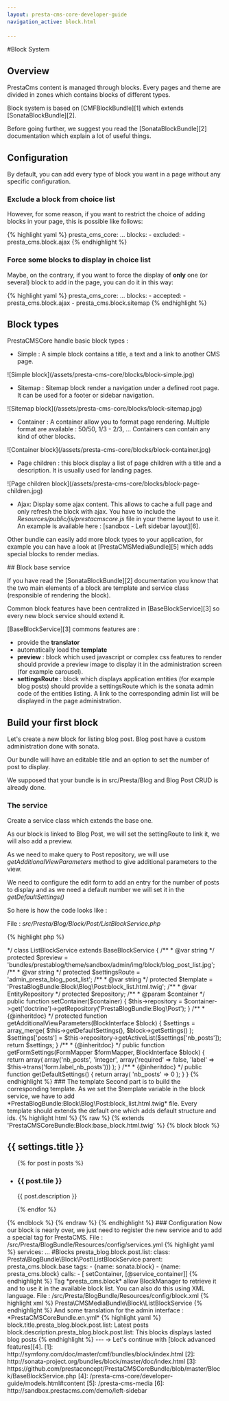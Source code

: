 ```yaml
---
layout: presta-cms-core-developer-guide
navigation_active: block.html

---
```


#Block System

## Overview

PrestaCms content is managed through blocks. Every pages and theme are divided in zones which contains blocks of different types.

Block system is based on [CMFBlockBundle][1] which extends [SonataBlockBundle][2].

Before going further, we suggest you read the [SonataBlockBundle][2] documentation which explain a lot of useful things.


## Configuration

By default, you can add every type of block you want in a page without any specific configuration.

### Exclude a block from choice list

However, for some reason, if you want to restrict the choice of adding blocks in your page, this is possible like follows:

{% highlight yaml %}
presta_cms_core:
    ...
    blocks:
        - excluded:
            - presta_cms.block.ajax
{% endhighlight %}

### Force some blocks to display in choice list

Maybe, on the contrary, if you want to force the display of **only** one (or several) block to add in the page, you can do it in this way:

{% highlight yaml %}
presta_cms_core:
    ...
    blocks:
        - accepted:
            - presta_cms.block.ajax
            - presta_cms.block.sitemap
{% endhighlight %}


## Block types

PrestaCMSCore handle basic block types :

-   Simple : A simple block contains a title, a text and a link to another CMS page.

<p class="center" markdown="1">
    ![Simple block](/assets/presta-cms-core/blocks/block-simple.jpg)
</p>

-   Sitemap : Sitemap block render a navigation under a defined root page. It can be used for a footer or sidebar navigation.

<p class="center" markdown="1">
    ![Sitemap block](/assets/presta-cms-core/blocks/block-sitemap.jpg)
</p>

-   Container : A container allow you to format page rendering.
Multiple format are available : 50/50, 1/3 - 2/3, ... Containers can contain any kind of other blocks.

<p class="center" markdown="1">
    ![Container block](/assets/presta-cms-core/blocks/block-container.jpg)
</p>

-   Page children : this block display a list of page children with a title and a description. It is usually used for
landing pages.

<p class="center" markdown="1">
    ![Page children block](/assets/presta-cms-core/blocks/block-page-children.jpg)
</p>

-   Ajax: Display some ajax content.
This allows to cache a full page and only refresh the block with ajax.
You have to include the *Resources/public/js/prestacmscore.js* file in your theme layout to use it.
An example is available here : [sandbox - Left sidebar layout][6].

Other bundle can easily add more block types to your application, for example you can have a look at [PrestaCMSMediaBundle][5]
which adds special blocks to render medias.


## Block base service

If you have read the [SonataBlockBundle][2] documentation you know that the two main elements of a block are template
and service class (responsible of rendering the block).

Common block features have been centralized in [BaseBlockService][3] so every new block service should extend it.

[BaseBlockService][3] commons features are :


-   provide the **translator**
-   automatically load the **template**
-   **preview** : block which used javascript or complex css features to render should provide a preview image to display it
in the administration screen (for example carousel).
-   **settingsRoute** : block which displays application entities (for example blog posts) should provide a settingsRoute which
is the sonata admin code of the entities listing.
A link to the corresponding admin list will be displayed in the page administration.


## Build your first block

Let's create a new block for listing blog post. Blog post have a custom administration done with sonata.

Our bundle will have an editable title and an option to set the number of post to display.

We supposed that your bundle is in src/Presta/Blog and Blog Post CRUD is already done.

### The service

Create a service class which extends the base one.

As our block is linked to Blog Post, we will set the settingRoute to link it, we will also add a preview.

As we need to make query to Post repository, we will use *getAdditionalViewParameters* method to give additional
parameters to the view.

We need to configure the edit form to add an entry for the number of posts to display and as we need a default number
we will set it in the *getDefaultSettings()*

So here is how the code looks like :

File : *src/Presta/Blog/Block/Post/ListBlockService.php*

{% highlight php %}
<?php
namespace Presta\Blog\Block\Post;

use Sonata\BlockBundle\Model\BlockInterface;
use Presta\CMSCoreBundle\Block\BaseBlockService;
use Doctrine\ORM\EntityRepository;

/**
 * @author Nicolas Bastien <nbastien@prestaconcept.net>
 */
class ListBlockService extends BaseBlockService
{
    /**
     * @var string
     */
    protected $preview = 'bundles/prestablog/theme/sandbox/admin/img/block/blog_post_list.jpg';

    /**
     * @var string
     */
    protected $settingsRoute = 'admin_presta_blog_post_list';

    /**
     * @var string
     */
    protected $template = 'PrestaBlogBundle:Block\Blog\Post:block_list.html.twig';

    /**
     * @var EntityRepository
     */
    protected $repository;

    /**
     * @param $container
     */
    public function setContainer($container)
    {
        $this->repository = $container->get('doctrine')->getRepository('PrestaBlogBundle:Blog\Post');
    }

    /**
     * {@inheritdoc}
     */
    protected function getAdditionalViewParameters(BlockInterface $block)
    {
        $settings = array_merge(
            $this->getDefaultSettings(),
            $block->getSettings()
        );

        $settings['posts'] = $this->repository->getActiveList($settings['nb_posts']);

        return $settings;
    }

    /**
     * {@inheritdoc}
     */
    public function getFormSettings(FormMapper $formMapper, BlockInterface $block)
    {
        return array(
            array('nb_posts', 'integer', array('required' => false, 'label' => $this->trans('form.label_nb_posts')))
        );
    }

    /**
     * {@inheritdoc}
     */
    public function getDefaultSettings()
    {
        return array(
            'nb_posts' => 0
        );
    }
}
{% endhighlight %}

### The template

Second part is to build the corresponding template.

As we set the $template variable in the block service, we have to add *PrestaBlogBundle:Block\Blog\Post:block_list.html.twig* file.

Every template should extends the default one which adds default structure and ids.

{% highlight html %}
{% raw %}
{% extends 'PrestaCMSCoreBundle:Block:base_block.html.twig' %}

{% block block %}
    <h2>{{ settings.title }}</h2>
    <ul id="post-list">
        {% for post in posts %}
            <li>
                <h3>{{ post.tile }}</h3>
                <p>{{ post.description }}</p>
            </li>
        {% endfor %}
    </ul>
{% endblock %}
{% endraw %}
{% endhighlight %}


### Configuration

Now our block is nearly over, we just need to register the new service and to add a special tag for PrestaCMS.

File : /src/Presta/BlogBundle/Resources/config/services.yml

{% highlight yaml %}
services:
    ...
    #Blocks
    presta_blog.block.post.list:
        class: Presta\BlogBundle\Block\Post\ListBlockService
        parent: presta_cms.block.base
        tags:
            - {name: sonata.block}
            - {name: presta_cms.block}
        calls:
            - [ setContainer, [@service_container]]
{% endhighlight %}

Tag *presta_cms.block* allow BlockManager to retrieve it and to use it in the available block list.

You can also do this using XML language.

File : /src/Presta/BlogBundle/Resources/config/block.xml

{% highlight xml %}
<container xmlns="http://symfony.com/schema/dic/services"
       xmlns:xsi="http://www.w3.org/2001/XMLSchema-instance"
       xsi:schemaLocation="http://symfony.com/schema/dic/services http://symfony.com/schema/dic/services/services-1.0.xsd">

    <parameters>
        <!-- Parameters -->
        <parameter key="presta_cms.block.list.class">Presta\CMSMediaBundle\Block\ListBlockService</parameter>
    </parameters>

    <!-- Services -->

    <services>
        <service id="presta_cms.block.list" class="%presta_cms.block.list.class%" parent="presta_cms.block.base">
            <tag name="sonata.block"/>
            <tag name="presta_cms.block"/>
        </service>
    </services>
</container>
{% endhighlight %}

And some translation for the admin interface : *PrestaCMSCoreBundle.en.yml*

{% highlight yaml %}
    block.title.presta_blog.block.post.list: Latest posts
    block.description.presta_blog.block.post.list: This blocks displays lasted blog posts
{% endhighlight %}

---
&rarr; Let's continue with [block advanced features][4].

[1]: http://symfony.com/doc/master/cmf/bundles/block/index.html
[2]: http://sonata-project.org/bundles/block/master/doc/index.html
[3]: https://github.com/prestaconcept/PrestaCMSCoreBundle/blob/master/Block/BaseBlockService.php
[4]: /presta-cms-core/developer-guide/models.html#content
[5]: /presta-cms-media
[6]: http://sandbox.prestacms.com/demo/left-sidebar
